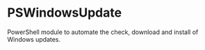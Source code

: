 # PSWindowsUpdate
PowerShell module to automate the check, download and install of Windows updates.
